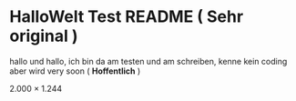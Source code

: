 # HalloWelt Test README ( Sehr original )

hallo und hallo, ich bin da am testen und am schreiben, kenne kein coding aber wird very soon ( **Hoffentlich** )


2.000 × 1.244
